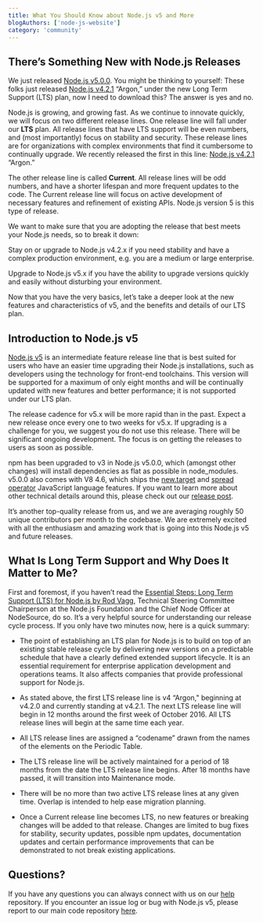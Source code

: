 ```yaml
---
title: What You Should Know about Node.js v5 and More
blogAuthors: ['node-js-website']
category: 'community'
---
```


## There’s Something New with Node.js Releases

We just released [Node.js v5.0.0](https://nodejs.org/en/blog/release/v5.0.0/). You might be thinking to yourself: These folks just released [Node.js v4.2.1](https://nodejs.org/en/blog/release/v4.2.1/) “Argon,” under the new Long Term Support (LTS) plan, now I need to download this? The answer is yes and no.

Node.js is growing, and growing fast. As we continue to innovate quickly, we will focus on two different release lines. One release line will fall under our **LTS** plan. All release lines that have LTS support will be even numbers, and (most importantly) focus on stability and security. These release lines are for organizations with complex environments that find it cumbersome to continually upgrade. We recently released the first in this line: [Node.js v4.2.1](https://nodejs.org/en/blog/release/v4.2.1/) “Argon.”

The other release line is called **Current**. All release lines will be odd numbers, and have a shorter lifespan and more frequent updates to the code. The Current release line will focus on active development of necessary features and refinement of existing APIs. Node.js version 5 is this type of release.

We want to make sure that you are adopting the release that best meets your Node.js needs, so to break it down:

Stay on or upgrade to Node.js v4.2.x if you need stability and have a complex production environment, e.g. you are a medium or large enterprise.

Upgrade to Node.js v5.x if you have the ability to upgrade versions quickly and easily without disturbing your environment.

Now that you have the very basics, let’s take a deeper look at the new features and characteristics of v5, and the benefits and details of our LTS plan.

## Introduction to Node.js v5

[Node.js v5](https://nodejs.org/en/blog/release/v5.0.0/) is an intermediate feature release line that is best suited for users who have an easier time upgrading their Node.js installations, such as developers using the technology for front-end toolchains. This version will be supported for a maximum of only eight months and will be continually updated with new features and better performance; it is not supported under our LTS plan.

The release cadence for v5.x will be more rapid than in the past. Expect a new release once every one to two weeks for v5.x. If upgrading is a challenge for you, we suggest you do not use this release. There will be significant ongoing development. The focus is on getting the releases to users as soon as possible.

npm has been upgraded to v3 in Node.js v5.0.0, which (amongst other changes) will install dependencies as flat as possible in node\_modules. v5.0.0 also comes with V8 4.6, which ships the [new.target](https://developer.mozilla.org/en-US/docs/Web/JavaScript/Reference/Operators/new.target) and [spread operator](https://developer.mozilla.org/en-US/docs/Web/JavaScript/Reference/Operators/Spread_operator) JavaScript language features. If you want to learn more about other technical details around this, please check out our [release post](https://nodejs.org/en/blog/release/v5.0.0/).

It’s another top-quality release from us, and we are averaging roughly 50 unique contributors per month to the codebase. We are extremely excited with all the enthusiasm and amazing work that is going into this Node.js v5 and future releases.

## What Is Long Term Support and Why Does It Matter to Me?

First and foremost, if you haven’t read the [Essential Steps: Long Term Support (LTS) for Node.js by Rod Vagg](https://medium.com/@nodesource/essential-steps-long-term-support-for-node-js-8ecf7514dbd#.hi7hosy92), Technical Steering Committee Chairperson at the Node.js Foundation and the Chief Node Officer at NodeSource, do so. It’s a very helpful source for understanding our release cycle process. If you only have two minutes now, here is a quick summary:

* The point of establishing an LTS plan for Node.js is to build on top of an existing stable release cycle by delivering new versions on a predictable schedule that have a clearly defined extended support lifecycle. It is an essential requirement for enterprise application development and operations teams. It also affects companies that provide professional support for Node.js.

* As stated above, the first LTS release line is v4 “Argon," beginning at v4.2.0 and currently standing at v4.2.1. The next LTS release line will begin in 12 months around the first week of October 2016. All LTS release lines will begin at the same time each year.

* All LTS release lines are assigned a “codename” drawn from the names of the elements on the Periodic Table.

* The LTS release line will be actively maintained for a period of 18 months from the date the LTS release line begins. After 18 months have passed, it will transition into Maintenance mode.

* There will be no more than two active LTS release lines at any given time. Overlap is intended to help ease migration planning.

* Once a Current release line becomes LTS, no new features or breaking changes will be added to that release. Changes are limited to bug fixes for stability, security updates, possible npm updates, documentation updates and certain performance improvements that can be demonstrated to not break existing applications.

## Questions?

If you have any questions you can always connect with us on our [help](https://github.com/nodejs/help) repository. If you encounter an issue log or bug with Node.js v5, please report to our main code repository [here](https://github.com/nodejs/node/issues).
